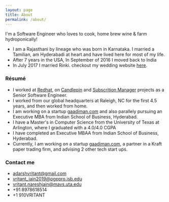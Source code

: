 ```yaml
---
layout: page
title: About
permalink: /about/
---
```


I'm a Software Engineer who loves to cook, home brew wine & farm hydroponically!
 * I am a Rajasthani by lineage who was born in Karnataka. I married a Tamilian, am Hyderabadi at heart and have lived here for most of my life.
 * After 7 years in the USA, In September of 2016 I moved back to India
 * In July 2017 I married Rinki. checkout my wedding website [here](http://rinkiweds.vritant.com).

### Résumé

 * I worked at [Redhat](https://www.redhat.com), on [Candlepin](https://github.com/candlepin/candlepin) and [Subscrition Manager](https://github.com/candlepin/subscription-manager) projects as a Senior Software Engineer.
 * I worked from our global headquarters at Raleigh, NC for the first 4.5 years, and then worked from home.
 * I am working on a startup [gaadiman.com](http://gaadiman.com) and also parallely pursuing an Executive MBA from Indian School of Business, Hyderabad.
 * I have a Master's in Computer Science from the University of Texas at Arlington, where I graduated with a 4.0/4.0 CGPA
 * I have completed an Executive MBAA from Indian School of Business, Hyderabad.
 * Currently, I am working on a startup [gaadiman.com](http://gaadiman.com), a partner in a Kraft paper trading firm, and advising 2 other tech start ups.

### Contact me

 * [adarshvritant@gmail.com](mailto:adarshvritant@gmail.com)
 * [vritant_jain2019@pgppro.isb.edu](mailto:vritant_jain2019@pgppro.isb.edu)
 * [vritant.nareshjain@mavs.uta.edu](mailto:vritant.nareshjain@mavs.uta.edu)
 * +91 8978618514 
 * +1 910VRITANT
